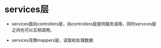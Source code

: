 # services层

+ services面向controllers层，向controllers层提供服务调用，同时services层之间也可以互相调用，

+ services背靠mappers层，读取和处理数据
